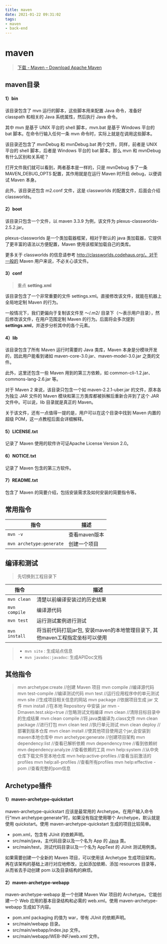 ```yaml
---
title: maven
date: 2021-01-22 09:31:02
tags:
- maven
- back-end
---
```


# maven

> [下载 - Maven – Download Apache Maven](http://maven.apache.org/download.cgi)

## maven目录

#### 1）bin

该目录包含了 mvn 运行的脚本，这些脚本用来配置 Java 命令，准备好 classpath 和相关的 Java 系统属性，然后执行 Java 命令。

其中 mvn 是基于 UNIX 平台的 shell 脚本，mvn.bat 是基于 Windows 平台的 bat 脚本。在命令行输入任何一条 mvn 命令时，实际上就是在调用这些脚本。

该目录还包含了 mvnDebug 和 mvnDebug.bat 两个文件，同样，前者是 UNIX 平台的 shell 脚本，后者是 Windows 平台的 bat 脚本。那么 mvn 和 mvnDebug 有什么区别和关系呢？

打开文件我们就可以看到，两者基本是一样的，只是 mvnDebug 多了一条 MAVEN_DEBUG_OPTS 配置，其作用就是在运行 Maven 时开启 debug，以便调试 Maven 本身。

此外，该目录还包含 m2.conf 文件，这是 classworlds 的配置文件，后面会介绍 classworlds。

#### 2）boot

该目录只包含一个文件，以 maven 3.3.9 为例，该文件为 plexus-classworlds-2.5.2.jar。

plexus-classworlds 是一个类加载器框架，相对于默认的 java 类加载器，它提供了更丰富的语法以方便配置，Maven 使用该框架加载自己的类库。

更多关于 classworlds 的信息请参考 http://classworlds.codehaus.org/。对于一般的 Maven 用户来说，不必关心该文件。

#### 3）conf

> 重点 **setting.xml**

该目录包含了一个非常重要的文件 settings.xml。直接修改该文件，就能在机器上全局地定制 Maven 的行为。

一般情况下，我们更偏向于复制该文件至 ～/.m2/ 目录下（～表示用户目录），然后修改该文件，在用户范围定制 Maven 的行为。后面将会多次提到 **settings.xml**，并逐步分析其中的各个元素。

#### 4）lib

该目录包含了所有 Maven 运行时需要的 Java 类库，Maven 本身是分模块开发的，因此用户能看到诸如 maven-core-3.0.jar、maven-model-3.0.jar 之类的文件。

此外，这里还包含一些 Maven 用到的第三方依赖，如 common-cli-1.2.jar、commons-lang-2.6.jar 等。

对于 Maven 2 来说，该目录只包含一个如 maven-2.2.1-uber.jar 的文件，原本各为独立 JAR 文件的 Maven 模块和第三方类库都被拆解后重新合并到了这个 JAR 文件中。可以说，lib 目录就是真正的 Maven。

关于该文件，还有一点值得一提的是，用户可以在这个目录中找到 Maven 内置的超级 POM，这一点教程后面会详细解释。

#### 5）LICENSE.txt

记录了 Maven 使用的软件许可证Apache License Version 2.0。

#### 6）NOTICE.txt

记录了 Maven 包含的第三方软件。

#### 7）README.txt

包含了 Maven 的简要介绍，包括安装需求及如何安装的简要指令等。



## 常用指令

| 指令                     | 描述          |
| ------------------------ | ------------- |
| `mvn -v`                 | 查看maven版本 |
| `mvn archetype:generate` | 创建一个项目  |

## 编译和测试

> 先切换到工程目录下

| 指令          | 描述                                                         |
| ------------- | ------------------------------------------------------------ |
| `mvn clean`   | 清楚以前编译安装过的历史结果                                 |
| `mvn compile` | 编译源代码                                                   |
| `mvn test`    | 运行测试案例进行测试                                         |
| `mvn install` | 将当前代码打层jar包, 安装maven的本地管理目录下, 其他maven工程指定坐标可以使用 |



> - `mvn site` : 生成站点信息
> - `mvn javadoc:javadoc`: 生成APIDoc文档



## 其他指令

> mvn archetype:create //创建 Maven 项目
> mvn compile //编译源代码
> mvn test-compile //编译测试代码
> mvn test //运行应用程序中的单元测试
> mvn site //生成项目相关信息的网站
> mvn package //依据项目生成 jar 文件
> mvn install //在本地 Repository 中安装 jar
> mvn -Dmaven.test.skip=true //忽略测试文档编译
> mvn clean //清除目标目录中的生成结果
> mvn clean compile //将.java类编译为.class文件
> mvn clean package //进行打包
> mvn clean test //执行单元测试
> mvn clean deploy //部署到版本仓库
> mvn clean install //使其他项目使用这个jar,会安装到maven本地仓库中
> mvn archetype:generate //创建项目架构
> mvn dependency:list //查看已解析依赖
> mvn dependency:tree //看到依赖树
> mvn dependency:analyze //查看依赖的工具
> mvn help:system //从中央仓库下载文件至本地仓库
> mvn help:active-profiles //查看当前激活的profiles
> mvn help:all-profiles //查看所有profiles
> mvn help:effective -pom //查看完整的pom信息



## Archetype插件

#### 1）maven-archetype-quickstart

maven-archetype-quickstart 应该是最常用的 Archetype。在用户输入命令行“mvn archetype:generate”时，如果没有指定使用哪个 Archetype，默认就是使用 quickstart。使用 maven-archetype-quickstart 生成的项目比较简单。

- pom.xml，包含有 JUnit 的依赖声明。
- src/main/java，主代码目录以及一个名为 App 的 [Java](http://c.biancheng.net/java/) 类。
- src/main/test，测试代码目录以及一个名为 AppTest 的 JUnit 测试用例类。


如果需要创建一个全新的 Maven 项目，可以使用该 Archetype 生成项目架构，再在该架构的基础上进行对应地修改，比如添加依赖、添加 resources 目录等，从而省去手动创建 pom 以及目录结构的麻烦。

#### 2）maven-archetype-webapp

maven-archetype-webapp 是一个创建 Maven War 项目的 Archetype。它能创建一个 Web 应用的基本目录结构和必需的 web.xml。使用 maven-archetype-webapp 生成如下内容。

- pom.xml packaging 的值为 war，带有 JUnit 的依赖声明。
- src/main/webapp 目录。
- src/main/webapp/index.jsp 文件。
- src/main/webapp/WEB-INF/web.xml 文件。